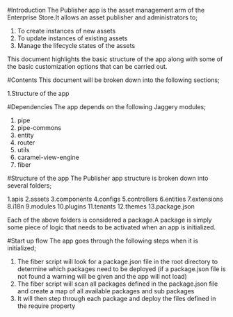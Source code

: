 #Introduction
The Publisher app is the asset management arm of the Enterprise Store.It allows an asset publisher and administrators to;

1. To create instances of new assets
2. To update instances of existing assets
2. Manage the lifecycle states of the assets

This document highlights the basic structure of the app along with some of the basic customization options that can be carried out.



#Contents
This document will be broken down into the following sections;

1.Structure of the app

#Dependencies
The app depends on the following Jaggery modules;

1. pipe
2. pipe-commons
3. entity
4. router
5. utils
6. caramel-view-engine
7. fiber

#Structure of the app
The Publisher app structure is broken down into several folders;

1.apis
2.assets
3.components
4.configs
5.controllers
6.entities
7.extensions
8.i18n
9.modules
10.plugins
11.tenants
12.themes
13.package.json

Each of the above folders is considered a package.A package is simply some piece of logic that needs to be activated when an app is initialized.

#Start up flow
The app goes through the following steps when it is initialized;

1. The fiber script will look for a package.json file in the root directory to determine which packages need to be deployed (if a package.json file is not found a warning will be given and the app will not load)
2. The fiber script will scan all packages defined in the package.json file and create a map of all available packages and sub packages
3. It will then step through each package and deploy the files defined in the require property


